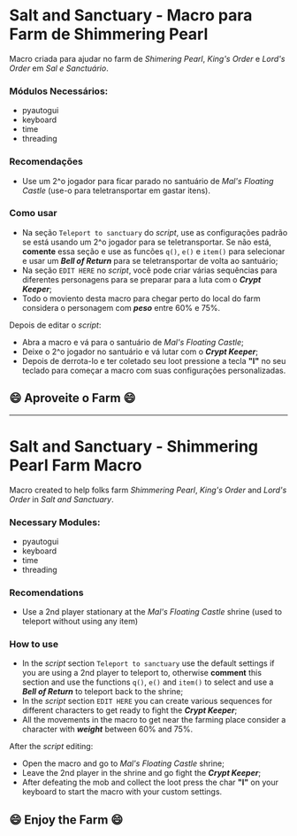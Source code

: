 # Salt and Sanctuary - Macro para Farm de Shimmering Pearl

Macro criada para ajudar no farm de *Shimering Pearl*, *King's Order* e *Lord's Order* em *Sal e Sanctuário*.

### Módulos Necessários:
- pyautogui
- keyboard
- time
- threading

### Recomendações
- Use um 2^o jogador para ficar parado no santuário de *Mal's Floating Castle* (use-o para teletransportar em gastar itens).

### Como usar
- Na seção `Teleport to sanctuary` do *script*, use as configurações padrão se está usando um 2^o jogador para se teletransportar. Se não está, **comente** essa seção e use as funcões `q()`, `e()` e `item()` para selecionar e usar um ***Bell of Return*** para se teletransportar de volta ao santuário;
- Na seção `EDIT HERE` no *script*, você pode criar várias sequências para diferentes personagens para se preparar para a luta com o ***Crypt Keeper***;
- Todo o moviento desta macro para chegar perto do local do farm considera o personagem com ***peso*** entre 60% e 75%.

Depois de editar o *script*:
- Abra a macro e vá para o santuário de *Mal's Floating Castle*;
- Deixe o 2^o jogador no santuário e vá lutar com o ***Crypt Keeper***;
- Depois de derrota-lo e ter coletado seu loot pressione a tecla **"I"** no seu teclado para começar a macro com suas configurações personalizadas.

## :smile: Aproveite o Farm 😄  

---  

# Salt and Sanctuary - Shimmering Pearl Farm Macro

Macro created to help folks farm *Shimmering Pearl*, *King's Order* and *Lord's Order* in *Salt and Sanctuary*.

### Necessary Modules:
- pyautogui
- keyboard
- time
- threading

### Recomendations
- Use a 2nd player stationary at the *Mal's Floating Castle* shrine (used to teleport without using any item)

### How to use
- In the *script* section `Teleport to sanctuary` use the default settings if you are using a 2nd player to teleport to, otherwise **comment** this section and use the functions `q()`, `e()` and `item()` to select and use a ***Bell of Return*** to teleport back to the shrine;
- In the *script* section `EDIT HERE` you can create various sequences for different characters to get ready to fight the ***Crypt Keeper***;
- All the movements in the macro to get near the farming place consider a character with ***weight*** between 60% and 75%.

After the *script* editing:
- Open the macro and go to *Mal's Floating Castle* shrine;
- Leave the 2nd player in the shrine and go fight the ***Crypt Keeper***;
- After defeating the mob and collect the loot press the char **"I"** on your keyboard to start the macro with your custom settings.

## :smile: Enjoy the Farm 😄
